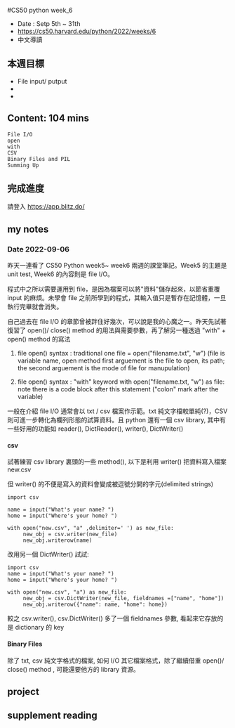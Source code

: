 #CS50 python week_6
- Date : Setp 5th ~ 31th
- https://cs50.harvard.edu/python/2022/weeks/6
- 中文導讀

## 本週目標
- File input/ putput
-  
- 

## Content:  104 mins

    File I/O
    open
    with
    CSV
    Binary Files and PIL
    Summing Up

     

## 完成進度
請登入 https://app.blitz.do/



## my notes


### Date 2022-09-06
昨天一連看了 CS50 Python week5~ week6 兩週的課堂筆記。Week5 的主題是 unit test, Week6 的內容則是 file I/O。

程式中之所以需要運用到 file，是因為檔案可以將"資料"儲存起來，以節省重覆 input 的麻煩。未學會 file 之前所學到的程式，其輸入值只是暫存在記憶體，一旦執行完畢就會消失。

自己過去在 file I/O 的章節曾被跘住好幾次，可以說是我的心魔之一。昨天先試著復習了 open()/ close() method 的用法與需要參數，再了解另一種透過 "with" + open() method 的寫法

1. file open() syntax : traditional one
   file = open("filename.txt", "w") 
   (file is variable name, open method first arguement is the file to open, its path; the second arguement is the mode of file for manupulation)

2. file open() syntax : "with" keyword
    with open("filename.txt, "w") as file: 
    note there is a code block after this statement ("colon" mark after the variable)	

一般在介紹 file I/O  通常會以 txt / csv 檔案作示範。txt 純文字檔較單純(?)，CSV 則可進一步轉化為欄列形態的試算資料。且 python 還有一個 csv library, 其中有一些好用的功能如 
reader(), DictReader(), writer(), DictWriter() 


#### csv

試著練習 csv library 裏頭的一些 method(), 以下是利用 writer() 把資料寫入檔案 new.csv 

但 writer() 的不便是寫入的資料會變成被逗號分開的字元(delimited strings)


```
import csv

name = input("What's your name? ")
home = input("Where's your home? ")

with open("new.csv", "a" ,delimiter=' ') as new_file:
     new_obj = csv.writer(new_file)
     new_obj.writerow(name)

```

改用另一個 DictWriter() 試試:

```
import csv
name = input("What's your name? ")
home = input("Where's your home? ")

with open("new.csv", "a") as new_file:
     new_obj = csv.DictWriter(new_file, fieldnames =["name", "home"])
     new_obj.writerow({"name": name, "home": home})

```
較之 csv.writer(), csv.DictWriter() 多了一個 fieldnames 參數, 看起來它存放的是 dictionary 的 key



#### Binary Files
除了 txt, csv 純文字格式的檔案, 如何 I/O 其它檔案格式，除了繼續借重 open()/ close() method , 可能還要他方的 library 資源。

## project
 

## supplement reading 



